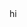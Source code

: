 <head>
  <script src="https://cdn.onesignal.com/sdks/OneSignalSDK.js" async=""></script>
  <script>
    window.OneSignal = window.OneSignal || [];
    OneSignal.push(function() {
      OneSignal.init({
        appId: "196b5f96-8737-49c7-809c-36ce0c27b04c",
      });
    });
    OneSignal.push(function() {         
  OneSignal.sendTag("PHONE NUMBER", "9447320535", function(tagsSent) {
    // Callback called when tags have finished sending
  });
});
</script>
</head>
hi
